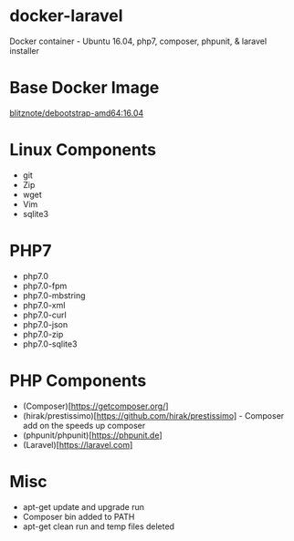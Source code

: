 # docker-laravel
Docker container - Ubuntu 16.04, php7, composer, phpunit, &amp; laravel installer

# Base Docker Image

[blitznote/debootstrap-amd64:16.04](https://github.com/Blitznote/docker-ubuntu-debootstrap)

# Linux Components

* git
* Zip
* wget
* Vim
* sqlite3

# PHP7

* php7.0
* php7.0-fpm
* php7.0-mbstring
* php7.0-xml
* php7.0-curl
* php7.0-json
* php7.0-zip
* php7.0-sqlite3

# PHP Components

* (Composer)[https://getcomposer.org/]
* (hirak/prestissimo)[https://github.com/hirak/prestissimo] - Composer add on the speeds up composer
* (phpunit/phpunit)[https://phpunit.de]
* (Laravel)[https://laravel.com]

# Misc

* apt-get update and upgrade run
* Composer bin added to PATH
* apt-get clean run and temp files deleted